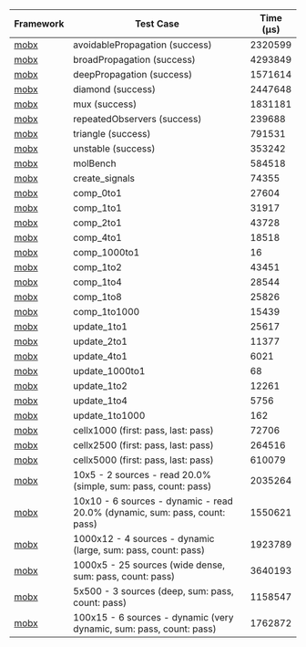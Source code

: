 | Framework | Test Case | Time (μs) |
| --- | --- | --- |
| [mobx](https://github.com/mobxjs/mobx.dart) | avoidablePropagation (success) | 2320599 |
| [mobx](https://github.com/mobxjs/mobx.dart) | broadPropagation (success) | 4293849 |
| [mobx](https://github.com/mobxjs/mobx.dart) | deepPropagation (success) | 1571614 |
| [mobx](https://github.com/mobxjs/mobx.dart) | diamond (success) | 2447648 |
| [mobx](https://github.com/mobxjs/mobx.dart) | mux (success) | 1831181 |
| [mobx](https://github.com/mobxjs/mobx.dart) | repeatedObservers (success) | 239688 |
| [mobx](https://github.com/mobxjs/mobx.dart) | triangle (success) | 791531 |
| [mobx](https://github.com/mobxjs/mobx.dart) | unstable (success) | 353242 |
| [mobx](https://github.com/mobxjs/mobx.dart) | molBench | 584518 |
| [mobx](https://github.com/mobxjs/mobx.dart) | create_signals | 74355 |
| [mobx](https://github.com/mobxjs/mobx.dart) | comp_0to1 | 27604 |
| [mobx](https://github.com/mobxjs/mobx.dart) | comp_1to1 | 31917 |
| [mobx](https://github.com/mobxjs/mobx.dart) | comp_2to1 | 43728 |
| [mobx](https://github.com/mobxjs/mobx.dart) | comp_4to1 | 18518 |
| [mobx](https://github.com/mobxjs/mobx.dart) | comp_1000to1 | 16 |
| [mobx](https://github.com/mobxjs/mobx.dart) | comp_1to2 | 43451 |
| [mobx](https://github.com/mobxjs/mobx.dart) | comp_1to4 | 28544 |
| [mobx](https://github.com/mobxjs/mobx.dart) | comp_1to8 | 25826 |
| [mobx](https://github.com/mobxjs/mobx.dart) | comp_1to1000 | 15439 |
| [mobx](https://github.com/mobxjs/mobx.dart) | update_1to1 | 25617 |
| [mobx](https://github.com/mobxjs/mobx.dart) | update_2to1 | 11377 |
| [mobx](https://github.com/mobxjs/mobx.dart) | update_4to1 | 6021 |
| [mobx](https://github.com/mobxjs/mobx.dart) | update_1000to1 | 68 |
| [mobx](https://github.com/mobxjs/mobx.dart) | update_1to2 | 12261 |
| [mobx](https://github.com/mobxjs/mobx.dart) | update_1to4 | 5756 |
| [mobx](https://github.com/mobxjs/mobx.dart) | update_1to1000 | 162 |
| [mobx](https://github.com/mobxjs/mobx.dart) | cellx1000 (first: pass, last: pass) | 72706 |
| [mobx](https://github.com/mobxjs/mobx.dart) | cellx2500 (first: pass, last: pass) | 264516 |
| [mobx](https://github.com/mobxjs/mobx.dart) | cellx5000 (first: pass, last: pass) | 610079 |
| [mobx](https://github.com/mobxjs/mobx.dart) | 10x5 - 2 sources - read 20.0% (simple, sum: pass, count: pass) | 2035264 |
| [mobx](https://github.com/mobxjs/mobx.dart) | 10x10 - 6 sources - dynamic - read 20.0% (dynamic, sum: pass, count: pass) | 1550621 |
| [mobx](https://github.com/mobxjs/mobx.dart) | 1000x12 - 4 sources - dynamic (large, sum: pass, count: pass) | 1923789 |
| [mobx](https://github.com/mobxjs/mobx.dart) | 1000x5 - 25 sources (wide dense, sum: pass, count: pass) | 3640193 |
| [mobx](https://github.com/mobxjs/mobx.dart) | 5x500 - 3 sources (deep, sum: pass, count: pass) | 1158547 |
| [mobx](https://github.com/mobxjs/mobx.dart) | 100x15 - 6 sources - dynamic (very dynamic, sum: pass, count: pass) | 1762872 |
